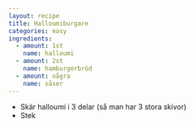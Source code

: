 ```yaml
---
layout: recipe
title: Halloumiburgare
categories: easy
ingredients:
  - amount: 1st
    name: halloumi
  - amount: 2st
    name: hamburgerbröd
  - amount: några
    name: såser
---
```


- Skär halloumi i 3 delar (så man har 3 stora skivor)
- Stek
